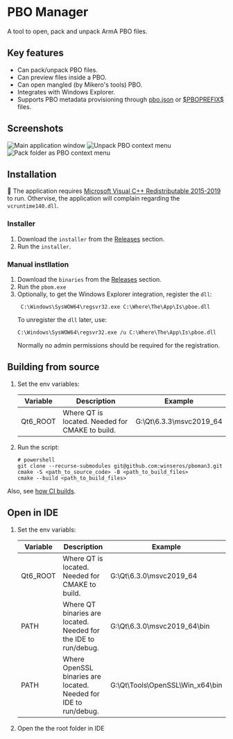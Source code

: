 # PBO Manager

A tool to open, pack and unpack ArmA PBO files.

## Key features
 - Can pack/unpack PBO files.
 - Can preview files inside a PBO.
 - Can open mangled (by Mikero's tools) PBO.
 - Integrates with Windows Explorer.
 - Supports PBO metadata provisioning through [pbo.json](doc/pbo_json.md) or [\$PBOPREFIX\$](doc/prefix_files.md) files.

## Screenshots

![Main application window](doc/img/screenshot01.png 'Main application window')
![Unpack PBO context menu](doc/img/screenshot02.png 'Unpack PBO context menu')
![Pack folder as PBO context menu](doc/img/screenshot03.png 'Pack folder as PBO context menu')

## Installation 

:small_blue_diamond: The application requires [Microsoft Visual C++ Redistributable 2015-2019](https://aka.ms/vs/16/release/vc_redist.x64.exe) to run. Othervise, the application will complain regarding the `vcruntime140.dll`.

### Installer
1. Download the `installer` from the [Releases](https://github.com/winseros/pboman3/releases) section.
2. Run the `installer`.

### Manual instllation
1. Download the `binaries` from the [Releases](https://github.com/winseros/pboman3/releases) section.
2. Run the `pbom.exe`
3. Optionally, to get the Windows Explorer integration, register the `dll`:
   ```
    C:\Windows\SysWOW64\regsvr32.exe C:\Where\The\App\Is\pboe.dll
   ```
   To unregister the `dll` later, use:
   ```
   C:\Windows\SysWOW64\regsvr32.exe /u C:\Where\The\App\Is\pboe.dll
   ```
   Normally no admin permissions should be required for the registration.

## Building from source

1. Set the env variables:

   | Variable | Description                                                       | Example                         |
   |----------|-------------------------------------------------------------------|---------------------------------|
   | Qt6_ROOT | Where QT is located. Needed for CMAKE to build.                   | G:\Qt\6.3.3\msvc2019_64         |


2. Run the script:
   
   ```
   # powershell
   git clone --recurse-submodules git@github.com:winseros/pboman3.git
   cmake -S <path_to_source_code> -B <path_to_build_files>
   cmake --build <path_to_build_files>
   ```

Also, see [how CI builds](.github/workflows/artifcats.yaml).

## Open in IDE

1. Set the env variabls:

   | Variable | Description                                                       | Example                         |
   |----------|-------------------------------------------------------------------|---------------------------------|
   | Qt6_ROOT | Where QT is located. Needed for CMAKE to build.                   | G:\Qt\6.3.0\msvc2019_64         |
   | PATH     | Where QT binaries are located. Needed for the IDE to run/debug.   | G:\Qt\6.3.0\msvc2019_64\bin     |
   | PATH     | Where OpenSSL binaries are located. Needed for IDE to run/debug.  | G:\Qt\Tools\OpenSSL\Win_x64\bin |

2. Open the the root folder in IDE
